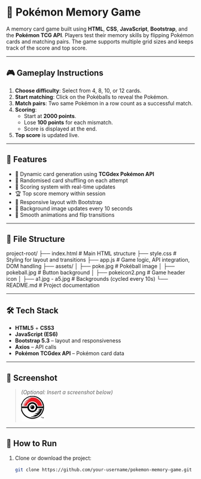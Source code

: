 # 🧠 Pokémon Memory Game

A memory card game built using **HTML**, **CSS**, **JavaScript**, **Bootstrap**, and the **Pokémon TCG API**. Players test their memory skills by flipping Pokémon cards and matching pairs. The game supports multiple grid sizes and keeps track of the score and top score.

---

## 🎮 Gameplay Instructions

1. **Choose difficulty**: Select from 4, 8, 10, or 12 cards.
2. **Start matching**: Click on the Pokéballs to reveal the Pokémon.
3. **Match pairs**: Two same Pokémon in a row count as a successful match.
4. **Scoring**:
   - Start at **2000 points**.
   - Lose **100 points** for each mismatch.
   - Score is displayed at the end.
5. **Top score** is updated live.

---

## 🚀 Features

- 🧩 Dynamic card generation using **TCGdex Pokémon API**
- 🎴 Randomised card shuffling on each attempt
- 🎯 Scoring system with real-time updates
- 🏆 Top score memory within session
- 📱 Responsive layout with Bootstrap
- 🎨 Background image updates every 10 seconds
- 🔁 Smooth animations and flip transitions

---

## 📁 File Structure

project-root/
├── index.html # Main HTML structure
├── style.css # Styling for layout and transitions
├── app.js # Game logic, API integration, DOM handling
├── assets/
│ ├── poke.jpg # Pokéball image
│ ├── pokeball.jpg # Button background
│ ├── pokeicon2.png # Game header icon
│ ├── a1.jpg - a5.jpg # Backgrounds (cycled every 10s)
└── README.md # Project documentation


---

## 🛠 Tech Stack

- **HTML5** + **CSS3**
- **JavaScript (ES6)**
- **Bootstrap 5.3** – layout and responsiveness
- **Axios** – API calls
- **Pokémon TCGdex API** – Pokémon card data

---

## 📸 Screenshot

> *(Optional: Insert a screenshot below)*  
> ![Game preview](./assets/pokeicon2.png)

---

## 🧪 How to Run

1. Clone or download the project:
   ```bash
   git clone https://github.com/your-username/pokemon-memory-game.git
